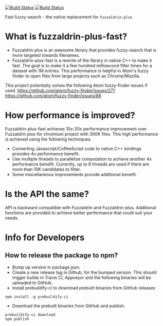 [![Build Status](https://travis-ci.org/atom-ide-community/fuzzaldrin-plus-fast.svg?branch=master)](https://travis-ci.org/atom-ide-community/fuzzaldrin-plus-fast) [![Build Status](https://ci.appveyor.com/api/projects/status/github/atom-ide-community/fuzzaldrin-plus-fast?svg=true)](https://ci.appveyor.com/project/atom-ide-community/fuzzaldrin-plus-fast)

Fast fuzzy-search - the native replacement for `fuzzaldrin-plus`

# What is fuzzaldrin-plus-fast?
* Fuzzaldrin plus is an awesome library that provides fuzzy-search that is more targeted towards filenames.
* Fuzzaldrin-plus-fast is a rewrite of the library in native C++ to make it fast. The goal is to make it a few hundred millisecond filter times for a dataset with 1M entries. This performance is helpful in Atom's fuzzy finder to open files from large projects such as Chrome/Mozilla.

This project potentially solves the following Atom fuzzy-finder issues if used.
https://github.com/atom/fuzzy-finder/issues/271
https://github.com/atom/fuzzy-finder/issues/88

# How performance is improved?
Fuzzaldrin-plus-fast achieves 10x-20x performance improvement over Fuzzaldrin plus for chromium project with 300K files. This high performance is achieved using the following techniques.
* Converting Javascript/CoffeeScript code to native C++ bindings provides 4x performance benefit.
* Use multiple threads to parallelize computation to achieve another 4x performance benefit. Currently, up to 8 threads are used if there are more than 10K candidates to filter.
* Some miscellaneous improvements provide additional benefit.

# Is the API the same?
API is backward compatible with Fuzzaldrin and Fuzzaldrin-plus. Additional functions are provided to achieve better performance that could suit your needs.

# Info for Developers
## How to release the package to npm?

* Bump up version in package.json.
* Create a new release tag in Github, for the bumped version. This should trigger builds in Travis CI, Appveyor and the following binaries will be uploaded to GitHub.
* Install prebuildify-ci to download prebuilt binaries from GitHub releases
```
npm install -g prebuildify-ci
```

* Download the prebuilt binaries from GitHub and publish.
```
prebuildify-ci download
npm publish
```
